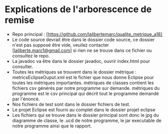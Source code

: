 # Explications de l'arborescence de remise

-   Repo principal : [https://github.com/lalibertemarc/qualite_metrique_a18]
-   Le code source devrait être dans le dossier code source, ce dossier n'est pas supposé être vide, veuilez contacter [laliberte.marc1@gmail.com] si rien ne se trouve dans ce fichier ou consultez le repo.
-   La javadoc va être dans le dossier javadoc, ouvrir index.html pour consulter.
-   Toutes les métriques se trouvent dans le dossier métrique : metricsEclipseOuput.xml est le fichier que nous donne Eclipse pour toutes les métriques importantes. métriques de classes contient les fichiers csv générés par notre programme sur demande. métriques du programme est le csv principal qui décrit tout le programme demandé par l'énoncé.
-   Nos fichiers de test sont dans le dossier fichiers de test.
-   Le projet Eclipse est fourni au complet dans le dossier projet eclipse
-   Les fichiers qui se trouve dans le dossier principal sont donc le jpg du diagramme de classe, le .ucd de notre programme, le jar executable de notre programme ainsi que le rapport.
